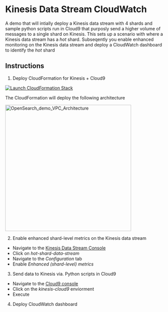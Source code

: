 # Kinesis Data Stream CloudWatch
A demo that will intially deploy a Kinesis data stream with 4 shards and sample python scripts run in Cloud9 that purposly send a higher volume of messages to a single shard on Kinesis. This sets up a scenario with where a Kinesis data stream has a *hot* shard. Subseqently you enable enhanced monitoring on the Kinesis data stream and deploy a CloudWatch dashboard to identify the *hot* shard

## Instructions

1. Deploy CloudFormation for Kinesis + Cloud9

[![Launch CloudFormation Stack](https://sharkech-public.s3.amazonaws.com/misc-public/cloudformation-launch-stack.png)](https://console.aws.amazon.com/cloudformation/home#/stacks/new?stackName=kinesis-cloud9&templateURL=https://sharkech-public.s3.amazonaws.com/misc-public/kinesis_Cloud9.yaml)

The CloudFormation will deploy the following architecture

<img width="400" alt="OpenSearch_demo_VPC_Architecture" src="https://github.com/ev2900/Kinesis_Data_Stream_Hot_Shard_Demo/blob/main/Architecture/architecture-diagram.png">

2. Enable enhanced shard-level metrics on the Kinesis data stream

* Navigate to the [Kinesis Data Stream Console](https://us-east-1.console.aws.amazon.com/kinesis/home?region=us-east-1#/streams/list)
* Click on *hot-shard-data-stream*
* Navigate to the *Configuration* tab
* Enable *Enhanced (shard-level) metrics*

3. Send data to Kinesis via. Python scripts in Cloud9
* Navigate to the [Cloud9 console](https://us-east-1.console.aws.amazon.com/cloud9/home?region=us-east-1#)
* Click on the *kinesis-cloud9* enviorment
* Execute ``` ```

4. Deploy CloudWatch dashboard
